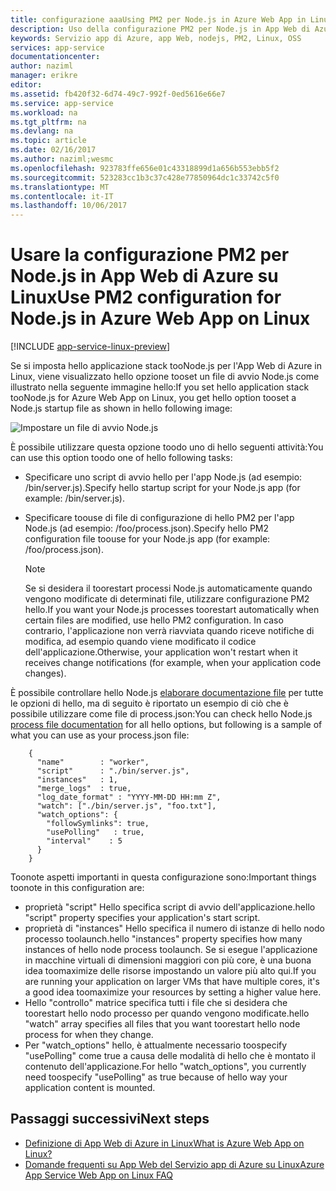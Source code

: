 ```yaml
---
title: configurazione aaaUsing PM2 per Node.js in Azure Web App in Linux | Documenti Microsoft
description: Uso della configurazione PM2 per Node.js in App Web di Azure su Linux
keywords: Servizio app di Azure, app Web, nodejs, PM2, Linux, OSS
services: app-service
documentationcenter: 
author: naziml
manager: erikre
editor: 
ms.assetid: fb420f32-6d74-49c7-992f-0ed5616e66e7
ms.service: app-service
ms.workload: na
ms.tgt_pltfrm: na
ms.devlang: na
ms.topic: article
ms.date: 02/16/2017
ms.author: naziml;wesmc
ms.openlocfilehash: 923783ffe656e01c43318899d1a656b553ebb5f2
ms.sourcegitcommit: 523283cc1b3c37c428e77850964dc1c33742c5f0
ms.translationtype: MT
ms.contentlocale: it-IT
ms.lasthandoff: 10/06/2017
---
```

# <a name="use-pm2-configuration-for-nodejs-in-azure-web-app-on-linux"></a><span data-ttu-id="767d6-104">Usare la configurazione PM2 per Node.js in App Web di Azure su Linux</span><span class="sxs-lookup"><span data-stu-id="767d6-104">Use PM2 configuration for Node.js in Azure Web App on Linux</span></span>

[!INCLUDE [app-service-linux-preview](../../includes/app-service-linux-preview.md)]


<span data-ttu-id="767d6-105">Se si imposta hello applicazione stack tooNode.js per l'App Web di Azure in Linux, viene visualizzato hello opzione tooset un file di avvio Node.js come illustrato nella seguente immagine hello:</span><span class="sxs-lookup"><span data-stu-id="767d6-105">If you set hello application stack tooNode.js for Azure Web App on Linux, you get hello option tooset a Node.js startup file as shown in hello following image:</span></span>

![Impostare un file di avvio Node.js][1]

<span data-ttu-id="767d6-107">È possibile utilizzare questa opzione toodo uno di hello seguenti attività:</span><span class="sxs-lookup"><span data-stu-id="767d6-107">You can use this option toodo one of hello following tasks:</span></span>

* <span data-ttu-id="767d6-108">Specificare uno script di avvio hello per l'app Node.js (ad esempio: /bin/server.js).</span><span class="sxs-lookup"><span data-stu-id="767d6-108">Specify hello startup script for your Node.js app (for example: /bin/server.js).</span></span>
* <span data-ttu-id="767d6-109">Specificare toouse di file di configurazione di hello PM2 per l'app Node.js (ad esempio: /foo/process.json).</span><span class="sxs-lookup"><span data-stu-id="767d6-109">Specify hello PM2 configuration file toouse for your Node.js app (for example: /foo/process.json).</span></span>
  
  > [!NOTE]
  > <span data-ttu-id="767d6-110">Se si desidera il toorestart processi Node.js automaticamente quando vengono modificate di determinati file, utilizzare configurazione PM2 hello.</span><span class="sxs-lookup"><span data-stu-id="767d6-110">If you want your Node.js processes toorestart automatically when certain files are modified, use hello PM2 configuration.</span></span> <span data-ttu-id="767d6-111">In caso contrario, l'applicazione non verrà riavviata quando riceve notifiche di modifica, ad esempio quando viene modificato il codice dell'applicazione.</span><span class="sxs-lookup"><span data-stu-id="767d6-111">Otherwise, your application won't restart when it receives change notifications (for example, when your application code changes).</span></span>
  > 
  > 

<span data-ttu-id="767d6-112">È possibile controllare hello Node.js [elaborare documentazione file](http://pm2.keymetrics.io/docs/usage/application-declaration/) per tutte le opzioni di hello, ma di seguito è riportato un esempio di ciò che è possibile utilizzare come file di process.json:</span><span class="sxs-lookup"><span data-stu-id="767d6-112">You can check hello Node.js [process file documentation](http://pm2.keymetrics.io/docs/usage/application-declaration/) for all hello options, but following is a sample of what you can use as your process.json file:</span></span>

        {
          "name"        : "worker",
          "script"      : "./bin/server.js",
          "instances"   : 1,
          "merge_logs"  : true,
          "log_date_format" : "YYYY-MM-DD HH:mm Z",
          "watch": ["./bin/server.js", "foo.txt"],
          "watch_options": {
            "followSymlinks": true,
            "usePolling"   : true,
            "interval"    : 5
          }
        }

<span data-ttu-id="767d6-113">Toonote aspetti importanti in questa configurazione sono:</span><span class="sxs-lookup"><span data-stu-id="767d6-113">Important things toonote in this configuration are:</span></span>

* <span data-ttu-id="767d6-114">proprietà "script" Hello specifica script di avvio dell'applicazione.</span><span class="sxs-lookup"><span data-stu-id="767d6-114">hello "script" property specifies your application's start script.</span></span>
* <span data-ttu-id="767d6-115">proprietà di "instances" Hello specifica il numero di istanze di hello nodo processo toolaunch.</span><span class="sxs-lookup"><span data-stu-id="767d6-115">hello "instances" property specifies how many instances of hello node process toolaunch.</span></span> <span data-ttu-id="767d6-116">Se si esegue l'applicazione in macchine virtuali di dimensioni maggiori con più core, è una buona idea toomaximize delle risorse impostando un valore più alto qui.</span><span class="sxs-lookup"><span data-stu-id="767d6-116">If you are running your application on larger VMs that have multiple cores, it's a good idea toomaximize your resources by setting a higher value here.</span></span>
* <span data-ttu-id="767d6-117">Hello "controllo" matrice specifica tutti i file che si desidera che toorestart hello nodo processo per quando vengono modificate.</span><span class="sxs-lookup"><span data-stu-id="767d6-117">hello "watch" array specifies all files that you want toorestart hello node process for when they change.</span></span>
* <span data-ttu-id="767d6-118">Per "watch_options" hello, è attualmente necessario toospecify "usePolling" come true a causa delle modalità di hello che è montato il contenuto dell'applicazione.</span><span class="sxs-lookup"><span data-stu-id="767d6-118">For hello "watch_options", you currently need toospecify "usePolling" as true because of hello way your application content is mounted.</span></span>

## <a name="next-steps"></a><span data-ttu-id="767d6-119">Passaggi successivi</span><span class="sxs-lookup"><span data-stu-id="767d6-119">Next steps</span></span>
* [<span data-ttu-id="767d6-120">Definizione di App Web di Azure in Linux</span><span class="sxs-lookup"><span data-stu-id="767d6-120">What is Azure Web App on Linux?</span></span>](app-service-linux-intro.md)
* [<span data-ttu-id="767d6-121">Domande frequenti su App Web del Servizio app di Azure su Linux</span><span class="sxs-lookup"><span data-stu-id="767d6-121">Azure App Service Web App on Linux FAQ</span></span>](app-service-linux-faq.md)

<!--Image references-->
[1]: ./media/app-service-linux-using-nodejs-pm2/nodejs-startup-file.png
